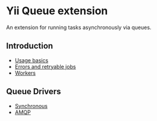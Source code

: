 Yii Queue extension
====================

An extension for running tasks asynchronously via queues.

Introduction
------------

* [Usage basics](usage.md)
* [Errors and retryable jobs](retryable.md)
* [Workers](worker.md)

Queue Drivers
-------------

* [Synchronous](driver-sync.md)
* [AMQP](https://github.com/yiisoft/yii-queue-amqp)
